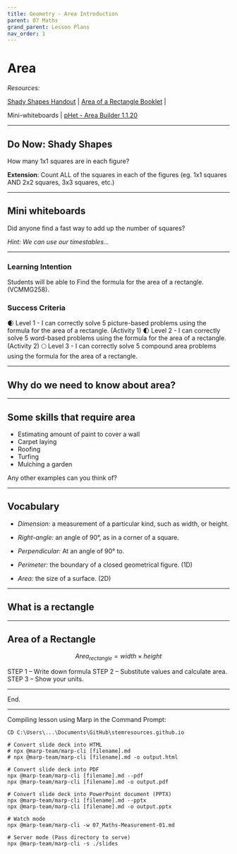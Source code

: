 ```yaml
---
title: Geometry - Area Introduction
parent: 07 Maths
grand_parent: Lesson Plans
nav_order: 1
---
```


# Area

*Resources:* 

[Shady Shapes Handout](/assets/07Maths/geometry-01-shady_shapes.pdf) | [Area of a Rectangle Booklet](/assets/07Maths/geometry-01-area_rectangle_booklet.pdf) | 

Mini-whiteboards | [pHet - Area Builder 1.1.20](https://phet.colorado.edu/en/simulation/area-builder)

---



## Do Now: Shady Shapes

How many 1x1 squares are in each figure?

**Extension**:
Count ALL of the squares in each of the figures (eg. 1x1 squares AND 2x2 squares, 3x3 squares, etc.)

---

## Mini whiteboards

Did anyone find a fast way to add up the number of squares?

*Hint: We can use our timestables...*

-------

### Learning Intention

Students will be able to Find the formula for the area of a rectangle. (VCMMG258).

### Success Criteria

🌒 Level 1 - I can correctly solve 5 picture-based problems using the formula for the area of a rectangle. (Activity 1)
🌓 Level 2 - I can correctly solve 5 word-based problems using the formula for the area of a rectangle. (Activity 2)
🌕 Level 3 - I can correctly solve 5 compound area problems using the formula for the area of a rectangle.

-----

## Why do we need to know about area?

---

## Some skills that require area

- Estimating amount of paint to cover a wall
- Carpet laying
- Roofing
- Turfing
- Mulching a garden

Any other examples can you think of?

---

## Vocabulary

- *Dimension:* a measurement of a particular kind, such as width, or height.

- *Right-angle:*  an angle of 90°, as in a corner of a square.
- *Perpendicular:* At an angle of 90° to.
- *Perimeter:* the boundary of a closed geometrical figure. (1D)
- *Area:* the size of a surface. (2D)

---

## What is a rectangle





----

## Area of a Rectangle

$$
Area_{rectangle} = width \times height
$$



STEP 1 – Write down formula
STEP 2 – Substitute values and calculate area.
STEP 3 – Show your units.



---

End.

---

Compiling lesson using Marp in the Command Prompt:

```
CD C:\Users\...\Documents\GitHub\stemresources.github.io

# Convert slide deck into HTML
# npx @marp-team/marp-cli [filename].md
# npx @marp-team/marp-cli [filename].md -o output.html

# Convert slide deck into PDF
npx @marp-team/marp-cli [filename].md --pdf
npx @marp-team/marp-cli [filename].md -o output.pdf

# Convert slide deck into PowerPoint document (PPTX)
npx @marp-team/marp-cli [filename].md --pptx
npx @marp-team/marp-cli [filename].md -o output.pptx

# Watch mode
npx @marp-team/marp-cli -w 07_Maths-Measurement-01.md

# Server mode (Pass directory to serve)
npx @marp-team/marp-cli -s ./slides

```

[filename]: 07_Maths-Geometry_Area